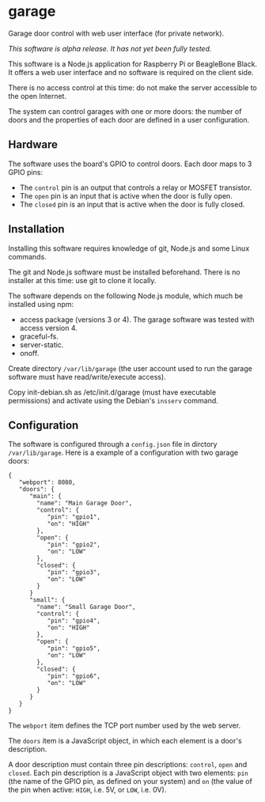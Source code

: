garage
======

Garage door control with web user interface (for private network).

_This software is alpha release. It has not yet been fully tested._

This software is a Node.js application for Raspberry Pi or BeagleBone Black.
It offers a web user interface and no software is required on the client side.

There is no access control at this time: do not make the server accessible
to the open Internet.

The system can control garages with one or more doors: the number of doors and
the properties of each door are defined in a user configuration.

## Hardware

The software uses the board's GPIO to control doors. Each door maps to 3 GPIO
pins:
* The `control` pin is an output that controls a relay or MOSFET transistor.
* The `open` pin is an input that is active when the door is fully open.
* The `closed` pin is an input that is active when the door is fully closed.

## Installation

Installing this software requires knowledge of git, Node.js and some Linux
commands.

The git and Node.js software must be installed beforehand. There is no installer at this time: use git to clone it locally.

The software depends on the following Node.js module, which much be installed
using npm:
* access package (versions 3 or 4). The garage software was tested with access
version 4.
* graceful-fs.
* server-static.
* onoff.

Create directory `/var/lib/garage` (the user account used to run the garage
software must have read/write/execute access).

Copy init-debian.sh as /etc/init.d/garage (must have executable permissions)
and activate using the Debian's `insserv` command.

## Configuration

The software is configured through a `config.json` file in dirctory
`/var/lib/garage`. Here is a example of a configuration with two garage doors:

```
{
   "webport": 8080,
   "doors": {
      "main": {
        "name": "Main Garage Door",
        "control": {
           "pin": "gpio1",
           "on": "HIGH"
        },
        "open": {
           "pin": "gpio2",
           "on": "LOW"
        },
        "closed": {
           "pin": "gpio3",
           "on": "LOW"
        }
      }
      "small": {
        "name": "Small Garage Door",
        "control": {
           "pin": "gpio4",
           "on": "HIGH"
        },
        "open": {
           "pin": "gpio5",
           "on": "LOW"
        },
        "closed": {
           "pin": "gpio6",
           "on": "LOW"
        }
      }
   }
}
```

The `webport` item defines the TCP port number used by the web server.

The `doors` item is a JavaScript object, in which each element is a door's
description.

A door description must contain three pin descriptions: `control`, `open`
and `closed`. Each pin description is a JavaScript object with two elements:
`pin` (the name of the GPIO pin, as defined on your system) and `on` (the
value of the pin when active: `HIGH`, i.e. 5V, or `LOW`, i.e. 0V).

